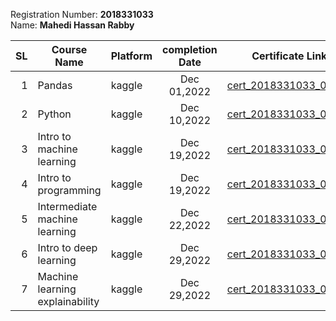 Registration Number: **2018331033**                                                
Name: **Mahedi Hassan Rabby**

| SL    | Course Name                     | Platform | completion Date | Certificate Link |
| ---: | ----------------------------- | -------- | :-------------: | ------------------------------------------ |
| 1     | Pandas                          | kaggle | Dec 01,2022 | [cert_2018331033_01.pdf](https://www.kaggle.com/learn/certification/mahedihassanrabby/pandas) |
| 2     | Python                          | kaggle | Dec 10,2022 | [cert_2018331033_02.pdf](https://www.kaggle.com/learn/certification/mahedihassanrabby/python) |
| 3     | Intro to machine learning       | kaggle | Dec 19,2022 | [cert_2018331033_03.pdf](https://www.kaggle.com/learn/certification/mahedihassanrabby/intro-to-machine-learning) |
| 4     | Intro to programming            | kaggle | Dec 19,2022 | [cert_2018331033_04.pdf](https://www.kaggle.com/learn/certification/mahedihassanrabby/intro-to-programming) |
| 5     | Intermediate machine learning   | kaggle | Dec 22,2022 | [cert_2018331033_05.pdf](https://www.kaggle.com/learn/certification/mahedihassanrabby/intermediate-machine-learning) |
| 6     | Intro to deep learning          | kaggle | Dec 29,2022 | [cert_2018331033_06.pdf](https://www.kaggle.com/learn/certification/mahedihassanrabby/intro-to-deep-learning) |
| 7     | Machine learning explainability | kaggle | Dec 29,2022 | [cert_2018331033_07.pdf](https://www.kaggle.com/learn/certification/mahedihassanrabby/machine-learning-explainability) |

